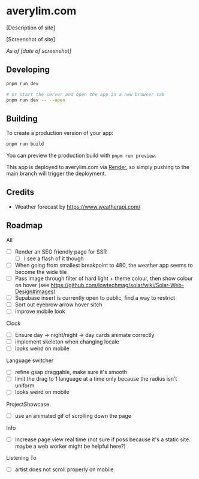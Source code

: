 # averylim.com

[Description of site]

[Screenshot of site]

_As of [date of screenshot]_

## Developing

```bash
pnpm run dev

# or start the server and open the app in a new browser tab
pnpm run dev -- --open
```

## Building

To create a production version of your app:

```bash
pnpm run build
```

You can preview the production build with `pnpm run preview`.

This app is deployed to averylim.com via [Render](todo-add-url), so simply pushing to the main branch will trigger the deployment.

## Credits

- Weather forecast by https://www.weatherapi.com/

## Roadmap

All

- [ ] Render an SEO friendly page for SSR
  - [ ] I see a flash of it though
- [ ] When going from smallest breakpoint to 480, the weather app seems to become the wide tile
- [ ] Pass image through filter of hard light + theme colour, then show colour on hover (see https://github.com/lowtechmag/solar/wiki/Solar-Web-Design#images)
- [ ] Supabase insert is currently open to public, find a way to restrict
- [ ] Sort out eyebrow arrow hover sitch
- [ ] improve mobile look

Clock

- [ ] Ensure day -> night/night -> day cards animate correctly
- [ ] implement skeleton when changing locale
- [ ] looks weird on mobile

Language switcher

- [ ] refine gsap draggable, make sure it's smooth
- [ ] limit the drag to 1 language at a time only because the radius isn't uniform
- [ ] looks weird on mobile

ProjectShowcase

- [ ] use an animated gif of scrolling down the page

Info

- [ ] Increase page view real time (not sure if poss because it's a static site. maybe a web worker might be helpful here?)

Listening To

- [ ] artist does not scroll properly on mobile
